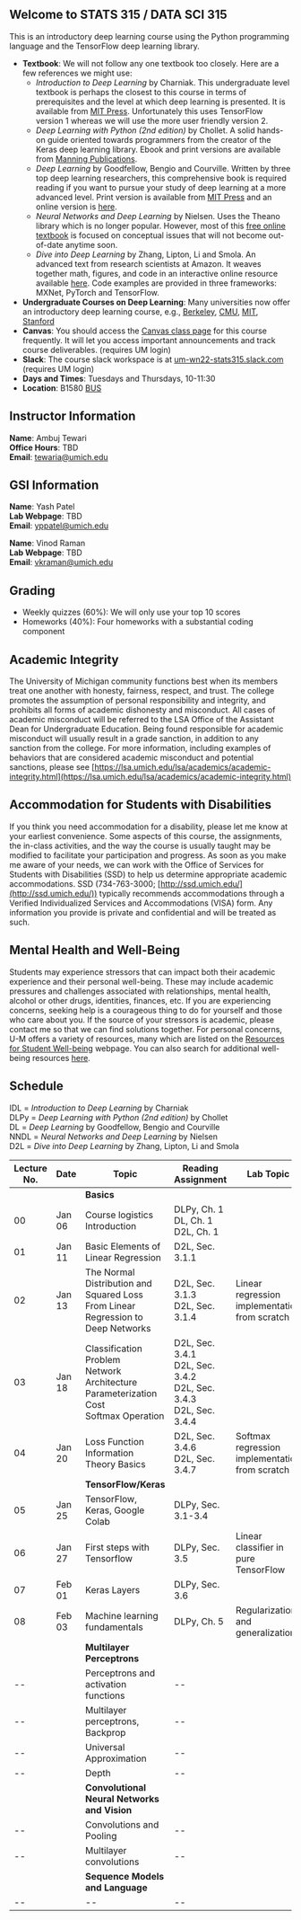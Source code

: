 ## Welcome to STATS 315 / DATA SCI 315

This is an introductory deep learning course using the Python programming language and the TensorFlow deep learning library.

- **Textbook**: We will not follow any one textbook too closely. Here are a few references we might use:
  - _Introduction to Deep Learning_ by Charniak. This undergraduate level textbook is perhaps the closest to this course in terms of prerequisites and the level at which deep learning is presented. It is available from [MIT Press](https://mitpress.mit.edu/books/introduction-deep-learning). Unfortunately this uses TensorFlow version 1 whereas we will use the more user friendly version 2.
  - _Deep Learning with Python (2nd edition)_ by Chollet. A solid hands-on guide oriented towards programmers from the creator of the Keras deep learning library. Ebook and print versions are available from [Manning Publications](https://www.manning.com/books/deep-learning-with-python-second-edition).
  - _Deep Learning_ by Goodfellow, Bengio and Courville. Written by three top deep learning researchers, this comprehensive book is required reading if you want to pursue your study of deep learning at a more advanced level. Print version is available from [MIT Press](https://mitpress.mit.edu/books/deep-learning) and an online version is [here](https://www.deeplearningbook.org/).
  - _Neural Networks and Deep Learning_ by Nielsen. Uses the Theano library which is no longer popular. However, most of this [free online textbook](http://neuralnetworksanddeeplearning.com/) is focused on conceptual issues that will not become out-of-date anytime soon.
  - _Dive into Deep Learning_ by Zhang, Lipton, Li and Smola. An advanced text from research scientists at Amazon. It weaves together math, figures, and code in an interactive online resource available [here](https://d2l.ai/). Code examples are provided in three frameworks: MXNet, PyTorch and TensorFlow. 
- **Undergraduate Courses on Deep Learning**: Many universities now offer an introductory deep learning course, e.g., [Berkeley](https://c.d2l.ai/berkeley-stat-157/), [CMU](https://deeplearning.cs.cmu.edu/), [MIT](http://introtodeeplearning.com/), [Stanford](https://cs230.stanford.edu/)
- **Canvas**: You should access the [Canvas class page](https://umich.instructure.com/courses/516592) for this course frequently. It will let you access important announcements and track course deliverables. (requires UM login)
- **Slack**: The course slack workspace is at [um-wn22-stats315.slack.com](https://um-wn22-stats315.slack.com) (requires UM login)
- **Days and Times**: Tuesdays and Thursdays, 10-11:30
- **Location**: B1580 [BUS](https://maps.studentlife.umich.edu/building/stephen-m-ross-school-of-business-building)

## Instructor Information

**Name**: Ambuj Tewari  
**Office Hours**: TBD    
**Email**: [tewaria@umich.edu](mailto:tewaria@umich.edu)

## GSI Information

**Name**: Yash Patel   
**Lab Webpage**: TBD   
**Email**: [yppatel@umich.edu](mailto:yppatel@umich.edu)

**Name**: Vinod Raman  
**Lab Webpage**: TBD    
**Email**: [vkraman@umich.edu](mailto:vkraman@umich.edu)


## Grading

- Weekly quizzes (60%): We will only use your top 10 scores
- Homeworks (40%): Four homeworks with a substantial coding component

## Academic Integrity

The University of Michigan community functions best when its members treat one another with honesty, fairness, respect, and trust. The college promotes the assumption of personal responsibility and integrity, and prohibits all forms of academic dishonesty and misconduct. All cases of academic misconduct will be referred to the LSA Office of the Assistant Dean for Undergraduate Education. Being found responsible for academic misconduct will usually result in a grade sanction, in addition to any sanction from the college. For more information, including examples of behaviors that are considered academic misconduct and potential sanctions, please see [https://lsa.umich.edu/lsa/academics/academic-integrity.html](https://lsa.umich.edu/lsa/academics/academic-integrity.html)

## Accommodation for Students with Disabilities

If you think you need accommodation for a disability, please let me know at your earliest convenience. Some aspects of this course, the assignments, the in-class activities, and the way the course is usually taught may be modified to facilitate your participation and progress. As soon as you make me aware of your needs, we can work with the Office of Services for Students with Disabilities (SSD) to help us determine appropriate academic accommodations. SSD (734-763-3000; [http://ssd.umich.edu/](http://ssd.umich.edu/)) typically recommends accommodations through a Verified Individualized Services and Accommodations (VISA) form. Any information you provide is private and confidential and will be treated as such.

## Mental Health and Well-Being

Students may experience stressors that can impact both their academic experience and their personal well-being. These may include academic pressures and challenges associated with relationships, mental health, alcohol or other drugs, identities, finances, etc. If you are experiencing concerns, seeking help is a courageous thing to do for yourself and those who care about you. If the source of your stressors is academic, please contact me so that we can find solutions together. For personal concerns, U-M offers a variety of resources, many which are listed on the [Resources for Student Well-being](https://wellbeing.studentlife.umich.edu/resources-list) webpage. You can also search for additional well-being resources [here](https://wellbeing.studentlife.umich.edu/well-being-resources). 

## Schedule

IDL = _Introduction to Deep Learning_ by Charniak    
DLPy = _Deep Learning with Python (2nd edition)_ by Chollet    
DL = _Deep Learning_ by Goodfellow, Bengio and Courville    
NNDL = _Neural Networks and Deep Learning_ by Nielsen    
D2L = _Dive into Deep Learning_ by Zhang, Lipton, Li and Smola    

Lecture No. | Date | Topic | Reading Assignment | Lab Topic
---         | ---  | ---   | ---                | ---
&nbsp; |       | **Basics** |
00     | Jan 06 | Course logistics <br/> Introduction | DLPy, Ch. 1 <br/> DL, Ch. 1 <br/> D2L, Ch. 1
01     | Jan 11 | Basic Elements of Linear Regression | D2L, Sec. 3.1.1
02     | Jan 13 | The Normal Distribution and Squared Loss <br/> From Linear Regression to Deep Networks | D2L, Sec. 3.1.3 <br/> D2L, Sec. 3.1.4 | Linear regression implementation from scratch
03     | Jan 18 | Classification Problem <br/> Network Architecture <br/> Parameterization Cost <br/> Softmax Operation | D2L, Sec. 3.4.1 <br/> D2L, Sec. 3.4.2 <br/> D2L, Sec. 3.4.3 <br/> D2L, Sec. 3.4.4
04     | Jan 20 | Loss Function <br/> Information Theory Basics | D2L, Sec. 3.4.6 <br/> D2L, Sec. 3.4.7 | Softmax regression implementation from scratch
&nbsp; |       | **TensorFlow/Keras** |
05     | Jan 25 | TensorFlow, Keras, Google Colab | DLPy, Sec. 3.1-3.4
06     | Jan 27 | First steps with Tensorflow | DLPy, Sec. 3.5 | Linear classifier in pure TensorFlow
07     | Feb 01 | Keras Layers | DLPy, Sec. 3.6
08     | Feb 03 | Machine learning fundamentals | DLPy, Ch. 5 | Regularization and generalization
&nbsp; |        | **Multilayer Perceptrons** |
--     |        | Perceptrons and activation functions | --
--     |        | Multilayer perceptrons, Backprop | --
--     |        | Universal Approximation | --
--     |        | Depth | --
&nbsp; |        | **Convolutional Neural Networks and Vision** |
--     |        | Convolutions and Pooling | --
--     |        | Multilayer convolutions | --
&nbsp; |        | **Sequence Models and Language** |
--     |        | -- | --

